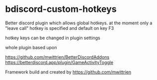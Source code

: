 # bdiscord-custom-hotkeys
Better discord plugin which allows global hotkeys.
at the moment only a "leave call" hotkey is specified and default on key F3

hotkey keys can be changed in plugin settings

whole plugin based upon 

https://github.com/mwittrien/BetterDiscordAddons 
https://betterdiscord.app/plugin/GameActivityToggle

Framework build and created by https://github.com/mwittrien 
